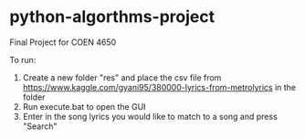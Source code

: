 # python-algorthms-project
Final Project for COEN 4650

To run:
1. Create a new folder "res" and place the csv file from https://www.kaggle.com/gyani95/380000-lyrics-from-metrolyrics in the folder
2. Run execute.bat to open the GUI
3. Enter in the song lyrics you would like to match to a song and press "Search"